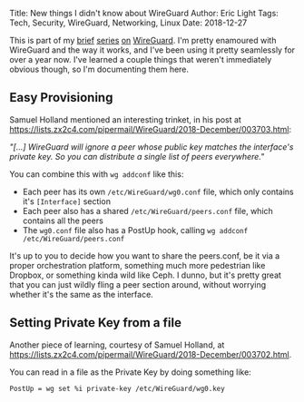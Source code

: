 Title: New things I didn't know about WireGuard
Author: Eric Light
Tags: Tech, Security, WireGuard, Networking, Linux
Date: 2018-12-27

This is part of my [brief]({filename}wg0.md) [series]({filename}wg1.md) [on]({filename}wg2.md) [WireGuard](https://wireguard.com/).  I'm pretty enamoured with WireGuard and the way it works, and I've been using it pretty seamlessly for over a year now.  I've learned a couple things that weren't immediately obvious though, so I'm documenting them here.

Easy Provisioning 
-----------------

Samuel Holland mentioned an interesting trinket, in his post at <https://lists.zx2c4.com/pipermail/WireGuard/2018-December/003703.html>:

*"[...] WireGuard will ignore a peer whose public key matches the interface's private key. So you can distribute a single list of peers everywhere."*

You can combine this with `wg addconf` like this:

 - Each peer has its own `/etc/WireGuard/wg0.conf` file, which only contains it's `[Interface]` section
 - Each peer also has a shared `/etc/WireGuard/peers.conf` file, which contains all the peers
 - The `wg0.conf` file also has a PostUp hook, calling `wg addconf /etc/WireGuard/peers.conf`

It's up to you to decide how you want to share the peers.conf, be it via a proper orchestration platform, something much more pedestrian like Dropbox, or something kinda wild like Ceph.  I dunno, but it's pretty great that you can just wildly fling a peer section around, without worrying whether it's the same as the interface. 


Setting Private Key from a file
-------------------------------

Another piece of learning, courtesy of Samuel Holland, at <https://lists.zx2c4.com/pipermail/WireGuard/2018-December/003702.html>.

You can read in a file as the Private Key by doing something like:

`PostUp = wg set %i private-key /etc/WireGuard/wg0.key`

